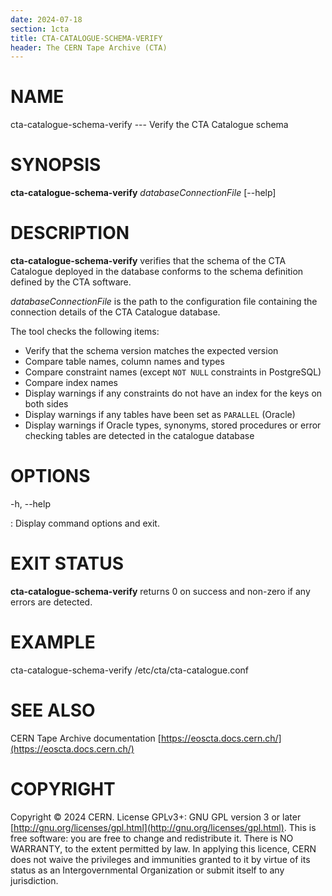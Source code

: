 ```yaml
---
date: 2024-07-18
section: 1cta
title: CTA-CATALOGUE-SCHEMA-VERIFY
header: The CERN Tape Archive (CTA)
---
```

<!---
@project      The CERN Tape Archive (CTA)
@copyright    Copyright © 2020-2024 CERN
@license      This program is free software, distributed under the terms of the GNU General Public
              Licence version 3 (GPL Version 3), copied verbatim in the file "COPYING". You can
              redistribute it and/or modify it under the terms of the GPL Version 3, or (at your
              option) any later version.

              This program is distributed in the hope that it will be useful, but WITHOUT ANY
              WARRANTY; without even the implied warranty of MERCHANTABILITY or FITNESS FOR A
              PARTICULAR PURPOSE. See the GNU General Public License for more details.

              In applying this licence, CERN does not waive the privileges and immunities
              granted to it by virtue of its status as an Intergovernmental Organization or
              submit itself to any jurisdiction.
--->

# NAME

cta-catalogue-schema-verify --- Verify the CTA Catalogue schema

# SYNOPSIS

**cta-catalogue-schema-verify** *databaseConnectionFile* \[\--help]

# DESCRIPTION

**cta-catalogue-schema-verify** verifies that the schema of the CTA
Catalogue deployed in the database conforms to the schema definition
defined by the CTA software.

*databaseConnectionFile* is the path to the configuration file
containing the connection details of the CTA Catalogue database.

The tool checks the following items:

-   Verify that the schema version matches the expected version
-   Compare table names, column names and types
-   Compare constraint names (except `NOT NULL` constraints in PostgreSQL)
-   Compare index names
-   Display warnings if any constraints do not have an index for the keys on both sides
-   Display warnings if any tables have been set as `PARALLEL` (Oracle)
-   Display warnings if Oracle types, synonyms, stored procedures or
    error checking tables are detected in the catalogue database

# OPTIONS

-h, \--help

:   Display command options and exit.

# EXIT STATUS

**cta-catalogue-schema-verify** returns 0 on success and non-zero if any errors are detected.

# EXAMPLE

cta-catalogue-schema-verify /etc/cta/cta-catalogue.conf

# SEE ALSO

CERN Tape Archive documentation [https://eoscta.docs.cern.ch/](https://eoscta.docs.cern.ch/)

# COPYRIGHT

Copyright © 2024 CERN. License GPLv3+: GNU GPL version 3 or later [http://gnu.org/licenses/gpl.html](http://gnu.org/licenses/gpl.html).
This is free software: you are free to change and redistribute it. There is NO WARRANTY, to the extent permitted by law.
In applying this licence, CERN does not waive the privileges and immunities granted to it by virtue of its status as an
Intergovernmental Organization or submit itself to any jurisdiction.
